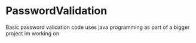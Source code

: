 # PasswordValidation
Basic password validation code
    uses java programming as part of a bigger project im working on
